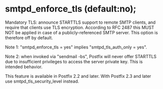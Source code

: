 # smtpd_enforce_tls (default:no); 

 Mandatory TLS: announce STARTTLS support to remote SMTP clients,
and require that clients use TLS encryption.  According to RFC 2487
this MUST NOT be applied in case of a publicly-referenced SMTP
server.  This option is therefore off by default. 

 Note 1: "smtpd_enforce_tls = yes" implies "smtpd_tls_auth_only = yes". 

 Note 2: when invoked via "sendmail -bs", Postfix will never offer
STARTTLS due to insufficient privileges to access the server private
key. This is intended behavior. 

 This feature is available in Postfix 2.2 and later. With
Postfix 2.3 and later use smtpd_tls_security_level instead. 



